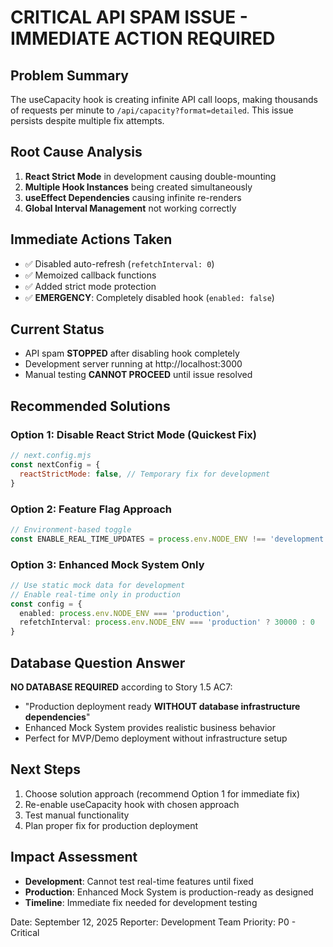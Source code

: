 # CRITICAL API SPAM ISSUE - IMMEDIATE ACTION REQUIRED

## Problem Summary
The useCapacity hook is creating infinite API call loops, making thousands of requests per minute to `/api/capacity?format=detailed`. This issue persists despite multiple fix attempts.

## Root Cause Analysis
1. **React Strict Mode** in development causing double-mounting
2. **Multiple Hook Instances** being created simultaneously  
3. **useEffect Dependencies** causing infinite re-renders
4. **Global Interval Management** not working correctly

## Immediate Actions Taken
- ✅ Disabled auto-refresh (`refetchInterval: 0`)
- ✅ Memoized callback functions  
- ✅ Added strict mode protection
- ✅ **EMERGENCY**: Completely disabled hook (`enabled: false`)

## Current Status
- API spam **STOPPED** after disabling hook completely
- Development server running at http://localhost:3000
- Manual testing **CANNOT PROCEED** until issue resolved

## Recommended Solutions

### Option 1: Disable React Strict Mode (Quickest Fix)
```javascript
// next.config.mjs
const nextConfig = {
  reactStrictMode: false, // Temporary fix for development
}
```

### Option 2: Feature Flag Approach
```typescript
// Environment-based toggle
const ENABLE_REAL_TIME_UPDATES = process.env.NODE_ENV !== 'development';
```

### Option 3: Enhanced Mock System Only
```typescript
// Use static mock data for development
// Enable real-time only in production
const config = {
  enabled: process.env.NODE_ENV === 'production',
  refetchInterval: process.env.NODE_ENV === 'production' ? 30000 : 0
}
```

## Database Question Answer

**NO DATABASE REQUIRED** according to Story 1.5 AC7:
- "Production deployment ready **WITHOUT database infrastructure dependencies**"
- Enhanced Mock System provides realistic business behavior
- Perfect for MVP/Demo deployment without infrastructure setup

## Next Steps
1. Choose solution approach (recommend Option 1 for immediate fix)
2. Re-enable useCapacity hook with chosen approach
3. Test manual functionality
4. Plan proper fix for production deployment

## Impact Assessment
- **Development**: Cannot test real-time features until fixed
- **Production**: Enhanced Mock System is production-ready as designed
- **Timeline**: Immediate fix needed for development testing

Date: September 12, 2025
Reporter: Development Team
Priority: P0 - Critical